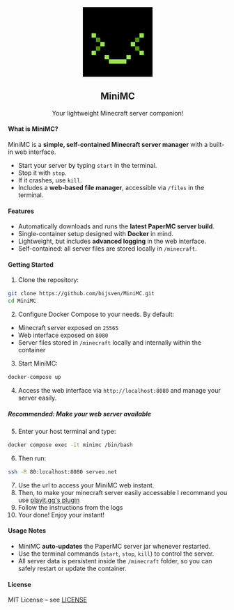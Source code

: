 <div align="center">
  <img src="./client/src/lib/assets/favicon.png" alt="Favicon" />

## MiniMC

Your lightweight Minecraft server companion!

</div>


#### What is MiniMC?

MiniMC is a **simple, self-contained Minecraft server manager** with a built-in web interface.

* Start your server by typing `start` in the terminal.
* Stop it with `stop`.
* If it crashes, use `kill`.
* Includes a **web-based file manager**, accessible via `/files` in the terminal.


#### Features

* Automatically downloads and runs the **latest PaperMC server build**.
* Single-container setup designed with **Docker** in mind.
* Lightweight, but includes **advanced logging** in the web interface.
* Self-contained: all server files are stored locally in `/minecraft`.


#### Getting Started

1. Clone the repository:

```bash
git clone https://github.com/bijsven/MiniMC.git
cd MiniMC
```

2. Configure Docker Compose to your needs. By default:

* Minecraft server exposed on `25565`
* Web interface exposed on `8080`
* Server files stored in `/minecraft` locally and internally within the container

3. Start MiniMC:

```bash
docker-compose up
```

4. Access the web interface via `http://localhost:8080` and manage your server easily.

##### Recommended: Make your web server available
5. Enter your host terminal and type:
```bash
docker compose exec -it minimc /bin/bash
```
6. Then run:
```bash
ssh -R 80:localhost:8080 serveo.net
```
7. Use the url to access your MiniMC web instant.
8. Then, to make your minecraft server easily accessable I recommand you use [playit.gg's plugin](https://playit.gg/download/plugins)
9. Follow the instructions from the logs
10. Your done! Enjoy your instant!

#### Usage Notes

* MiniMC **auto-updates** the PaperMC server jar whenever restarted.
* Use the terminal commands (`start`, `stop`, `kill`) to control the server.
* All server data is persistent inside the `/minecraft` folder, so you can safely restart or update the container.


#### License

MIT License – see [LICENSE](LICENSE)
